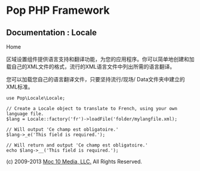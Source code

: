 Pop PHP Framework
=================

Documentation : Locale
----------------------

Home

区域设置组件提供语言支持和翻译功能，为您的应用程序。你可以简单地创建和加载自己的XML文件的格式，流行的XML语言文件中列出所需的语言翻译。

您可以加载您自己的语言翻译文件，只要坚持流行/现场/
Data文件夹中建立的XML标准。

    use Pop\Locale\Locale;

    // Create a Locale object to translate to French, using your own language file.
    $lang = Locale::factory('fr')->loadFile('folder/mylangfile.xml);

    // Will output 'Ce champ est obligatoire.'
    $lang->_e('This field is required.');

    // Will return and output 'Ce champ est obligatoire.'
    echo $lang->__('This field is required.');

\(c) 2009-2013 [Moc 10 Media, LLC.](http://www.moc10media.com) All
Rights Reserved.
